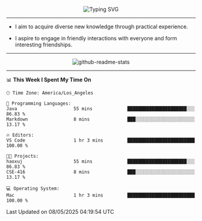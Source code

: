 <p align="center">
  <img src="https://readme-typing-svg.demolab.com?font=Fira+Code&weight=500&size=32&duration=2500&pause=1600&center=true&vCenter=true&random=false&width=1024&height=64&lines=Hi+there+%F0%9F%91%8B;I'm+delighted+you+could+make+it+here+%F0%9F%8E%89;I'm+Harry%2C+a+college+student+still+finding+my+way" alt="Typing SVG" />
</p>


---


- I aim to acquire diverse new knowledge through practical experience.

- I aspire to engage in friendly interactions with everyone and form interesting friendships.


---


<p align="center">
  <img src="https://github-readme-stats.vercel.app/api?username=Harry-Jing&show_icons=true" alt="github-readme-stats"/>
</p>


---

<!--START_SECTION:waka-->
📊 **This Week I Spent My Time On** 

```text
🕑︎ Time Zone: America/Los_Angeles

💬 Programming Languages: 
Java                     55 mins             ██████████████████████░░░   86.83 % 
Markdown                 8 mins              ███░░░░░░░░░░░░░░░░░░░░░░   13.17 % 

🔥 Editors: 
VS Code                  1 hr 3 mins         █████████████████████████   100.00 % 

🐱‍💻 Projects: 
haoxuj                   55 mins             ██████████████████████░░░   86.83 % 
CSE-416                  8 mins              ███░░░░░░░░░░░░░░░░░░░░░░   13.17 % 

💻 Operating System: 
Mac                      1 hr 3 mins         █████████████████████████   100.00 % 
```


 Last Updated on 08/05/2025 04:19:54 UTC
<!--END_SECTION:waka-->
